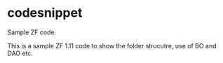 codesnippet
===========

Sample ZF code.

This is a sample ZF 1.11 code to show the folder strucutre, use of BO and DAO etc. 

